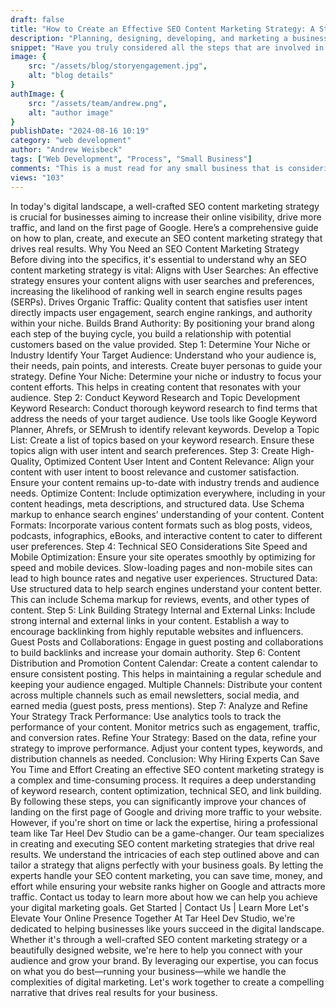 ```yaml
---
draft: false
title: "How to Create an Effective SEO Content Marketing Strategy: A Step-by-Step Guide"
description: "Planning, designing, developing, and marketing a business website is no small feat - learn the process by reading this post."
snippet: "Have you truly considered all the steps that are involved in planning, designing, developing, and then marketing your own small business website? There is much more than you might expect. Read our comprehensive guide to learn how you can do this yourself or leave it to the experts to save you time, effort, and money."
image: {
    src: "/assets/blog/storyengagement.jpg",
    alt: "blog details"
}
authImage: {
    src: "/assets/team/andrew.png",
    alt: "author image"
}
publishDate: "2024-08-16 10:19"
category: "web development"
author: "Andrew Weisbeck"
tags: ["Web Development", "Process", "Small Business"]
comments: "This is a must read for any small business that is considering building and marketing their own website!"
views: "103"
---
```


In today's digital landscape, a well-crafted SEO content marketing strategy is crucial for businesses aiming to increase their online visibility, drive more traffic, and land on the first page of Google. Here’s a comprehensive guide on how to plan, create, and execute an SEO content marketing strategy that drives real results.
Why You Need an SEO Content Marketing Strategy
Before diving into the specifics, it's essential to understand why an SEO content marketing strategy is vital:
Aligns with User Searches: An effective strategy ensures your content aligns with user searches and preferences, increasing the likelihood of ranking well in search engine results pages (SERPs).
Drives Organic Traffic: Quality content that satisfies user intent directly impacts user engagement, search engine rankings, and authority within your niche.
Builds Brand Authority: By positioning your brand along each step of the buying cycle, you build a relationship with potential customers based on the value provided.
Step 1: Determine Your Niche or Industry
Identify Your Target Audience: Understand who your audience is, their needs, pain points, and interests. Create buyer personas to guide your strategy.
Define Your Niche: Determine your niche or industry to focus your content efforts. This helps in creating content that resonates with your audience.
Step 2: Conduct Keyword Research and Topic Development
Keyword Research: Conduct thorough keyword research to find terms that address the needs of your target audience. Use tools like Google Keyword Planner, Ahrefs, or SEMrush to identify relevant keywords.
Develop a Topic List: Create a list of topics based on your keyword research. Ensure these topics align with user intent and search preferences.
Step 3: Create High-Quality, Optimized Content
User Intent and Content Relevance: Align your content with user intent to boost relevance and customer satisfaction. Ensure your content remains up-to-date with industry trends and audience needs.
Optimize Content: Include optimization everywhere, including in your content headings, meta descriptions, and structured data. Use Schema markup to enhance search engines’ understanding of your content.
Content Formats: Incorporate various content formats such as blog posts, videos, podcasts, infographics, eBooks, and interactive content to cater to different user preferences.
Step 4: Technical SEO Considerations
Site Speed and Mobile Optimization: Ensure your site operates smoothly by optimizing for speed and mobile devices. Slow-loading pages and non-mobile sites can lead to high bounce rates and negative user experiences.
Structured Data: Use structured data to help search engines understand your content better. This can include Schema markup for reviews, events, and other types of content.
Step 5: Link Building Strategy
Internal and External Links: Include strong internal and external links in your content. Establish a way to encourage backlinking from highly reputable websites and influencers.
Guest Posts and Collaborations: Engage in guest posting and collaborations to build backlinks and increase your domain authority.
Step 6: Content Distribution and Promotion
Content Calendar: Create a content calendar to ensure consistent posting. This helps in maintaining a regular schedule and keeping your audience engaged.
Multiple Channels: Distribute your content across multiple channels such as email newsletters, social media, and earned media (guest posts, press mentions).
Step 7: Analyze and Refine Your Strategy
Track Performance: Use analytics tools to track the performance of your content. Monitor metrics such as engagement, traffic, and conversion rates.
Refine Your Strategy: Based on the data, refine your strategy to improve performance. Adjust your content types, keywords, and distribution channels as needed.
Conclusion: Why Hiring Experts Can Save You Time and Effort
Creating an effective SEO content marketing strategy is a complex and time-consuming process. It requires a deep understanding of keyword research, content optimization, technical SEO, and link building. By following these steps, you can significantly improve your chances of landing on the first page of Google and driving more traffic to your website.
However, if you're short on time or lack the expertise, hiring a professional team like Tar Heel Dev Studio can be a game-changer. Our team specializes in creating and executing SEO content marketing strategies that drive real results. We understand the intricacies of each step outlined above and can tailor a strategy that aligns perfectly with your business goals.
By letting the experts handle your SEO content marketing, you can save time, money, and effort while ensuring your website ranks higher on Google and attracts more traffic. Contact us today to learn more about how we can help you achieve your digital marketing goals.
Get Started | Contact Us | Learn More
Let's Elevate Your Online Presence Together
At Tar Heel Dev Studio, we're dedicated to helping businesses like yours succeed in the digital landscape. Whether it's through a well-crafted SEO content marketing strategy or a beautifully designed website, we're here to help you connect with your audience and grow your brand.
By leveraging our expertise, you can focus on what you do best—running your business—while we handle the complexities of digital marketing. Let's work together to create a compelling narrative that drives real results for your business.
